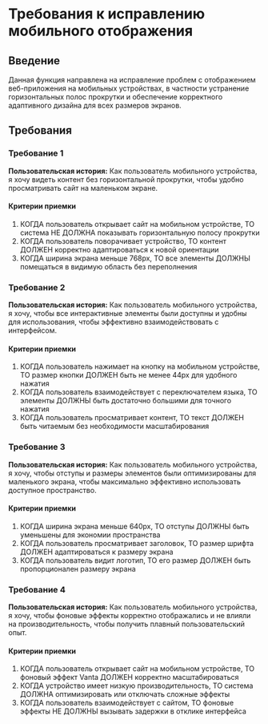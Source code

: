 # Требования к исправлению мобильного отображения

## Введение

Данная функция направлена на исправление проблем с отображением веб-приложения на мобильных устройствах, в частности устранение горизонтальных полос прокрутки и обеспечение корректного адаптивного дизайна для всех размеров экранов.

## Требования

### Требование 1

**Пользовательская история:** Как пользователь мобильного устройства, я хочу видеть контент без горизонтальной прокрутки, чтобы удобно просматривать сайт на маленьком экране.

#### Критерии приемки

1. КОГДА пользователь открывает сайт на мобильном устройстве, ТО система НЕ ДОЛЖНА показывать горизонтальную полосу прокрутки
2. КОГДА пользователь поворачивает устройство, ТО контент ДОЛЖЕН корректно адаптироваться к новой ориентации
3. КОГДА ширина экрана меньше 768px, ТО все элементы ДОЛЖНЫ помещаться в видимую область без переполнения

### Требование 2

**Пользовательская история:** Как пользователь мобильного устройства, я хочу, чтобы все интерактивные элементы были доступны и удобны для использования, чтобы эффективно взаимодействовать с интерфейсом.

#### Критерии приемки

1. КОГДА пользователь нажимает на кнопку на мобильном устройстве, ТО размер кнопки ДОЛЖЕН быть не менее 44px для удобного нажатия
2. КОГДА пользователь взаимодействует с переключателем языка, ТО элементы ДОЛЖНЫ быть достаточно большими для точного нажатия
3. КОГДА пользователь просматривает контент, ТО текст ДОЛЖЕН быть читаемым без необходимости масштабирования

### Требование 3

**Пользовательская история:** Как пользователь мобильного устройства, я хочу, чтобы отступы и размеры элементов были оптимизированы для маленького экрана, чтобы максимально эффективно использовать доступное пространство.

#### Критерии приемки

1. КОГДА ширина экрана меньше 640px, ТО отступы ДОЛЖНЫ быть уменьшены для экономии пространства
2. КОГДА пользователь просматривает заголовок, ТО размер шрифта ДОЛЖЕН адаптироваться к размеру экрана
3. КОГДА пользователь видит логотип, ТО его размер ДОЛЖЕН быть пропорционален размеру экрана

### Требование 4

**Пользовательская история:** Как пользователь мобильного устройства, я хочу, чтобы фоновые эффекты корректно отображались и не влияли на производительность, чтобы получить плавный пользовательский опыт.

#### Критерии приемки

1. КОГДА пользователь открывает сайт на мобильном устройстве, ТО фоновый эффект Vanta ДОЛЖЕН корректно масштабироваться
2. КОГДА устройство имеет низкую производительность, ТО система ДОЛЖНА оптимизировать или отключать сложные эффекты
3. КОГДА пользователь взаимодействует с сайтом, ТО фоновые эффекты НЕ ДОЛЖНЫ вызывать задержки в отклике интерфейса